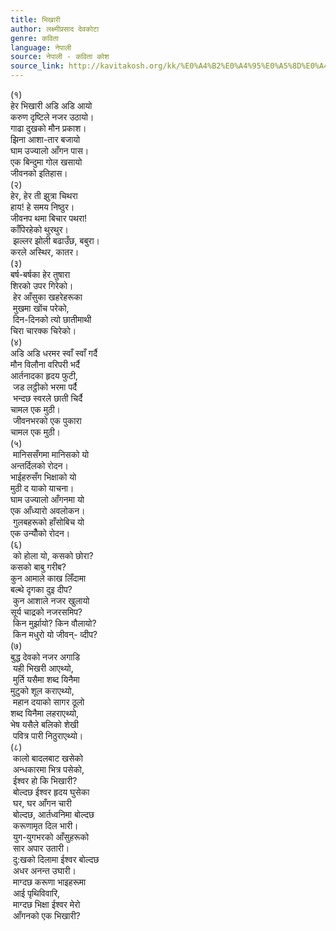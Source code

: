 ```yaml
---
title: भिखारी
author: लक्ष्मीप्रसाद देवकोटा
genre: कविता
language: नेपाली
source: नेपाली - कविता कोश
source_link: http://kavitakosh.org/kk/%E0%A4%B2%E0%A4%95%E0%A5%8D%E0%A4%B7%E0%A5%8D%E0%A4%AE%E0%A5%80%E0%A4%AA%E0%A5%8D%E0%A4%B0%E0%A4%B8%E0%A4%BE%E0%A4%A6_%E0%A4%A6%E0%A5%87%E0%A4%B5%E0%A4%95%E0%A5%8B%E0%A4%9F%E0%A4%BE
---
```


(१)  
हेर भिखारी अडि अडि आयो  
करुण दृष्टिले नजर उठायो।  
गाढा दुखको मौन प्रकाश।  
झिना आशा-तार बजायो  
घाम उज्यालो आँगन पास।  
एक बिन्दुमा गोल खसायो  
जीवनको इतिहास।  
(२)  
हेर, हेर ती झुत्रा चिथरा  
हाय! हे समय निष्ठुर।  
जीवनप थमा बिचार पथरा!  
काँपिरहेको थुरथुर।  
 झल्लर झोली बढाउँछ, बबुरा।  
करले अस्थिर, कातर।  
(३)  
बर्ष-बर्षका हेर तुषारा  
शिरको उपर गिरेको।  
 हेर आँसुका खहरेहरूका  
 मुखमा खोंच परेको,  
 दिन-दिनको त्यो छातीमाथी  
चिरा चारक्क चिरेको।  
(४)  
अडि अडि धरमर स्वाँ स्वाँ गर्दै  
मौन विलौना वरिपरी भर्दै  
आर्तनादका हृदय फुटी,  
 जड लट्ठीको भरमा पर्दै  
 भन्दछ स्वरले छाती चिर्दै  
चामल एक मुठी।  
 जीवनभरको एक पुकारा  
चामल एक मुठी।  
(५)  
 मानिससँगमा मानिसको यो  
अन्तर्दिलको रोदन।  
भाईहरुसँग भिक्षाको यो  
मुठी द याको याचना।  
घाम उज्यालो आँगनमा यो  
एक आँध्यारो अवलोकन।  
 गुलबहरूको हाँसोबिच यो  
एक उन्यौँको रोदन।  
(६)  
 को होला यो, कसको छोरा?  
कसको बाबु गरीब?  
कुन आमाले काख लिँदामा  
बल्थे दृगका दुइ दीप?  
 कुन आशाले नजर खुलायो  
सूर्य चाद्रको नजरसमिप?  
 किन मुर्झायो? किन वौलायो?  
 किन मधुरो यो जीवन्- व्दीप?  
(७)  
बुद्ध देवको नजर अगाडि  
 यही भिखरी आएथ्यो,  
 मुर्ति यसैमा शब्द यिनैमा  
मुटुको शूल कराएथ्यो,  
 महान दयाको सागर ठूलो  
शब्द यिनैमा लहराएथ्यो,  
भेष यसैले बलिको शेखी  
 पवित्र पारी निठुराएथ्यो।  
(८)  
 कालो बादलबाट खसेको  
 अन्धकारमा भित्र पसेको,  
 ईश्वर हो कि भिखारी?  
 बोल्दछ ईश्वर हृदय घुसेका  
 घर, घर आँगन चारी  
 बोल्दछ, आर्तध्वनिमा बोल्दछ  
 करूणामृत दिल भारी।  
 युग-युगभरको आँसुहरूको  
 सार अपार उतारी।  
 दु:खको दिलामा ईश्वर बोल्दछ  
 अधर अनन्त उघारी।  
 माग्दछ करूणा भाइहरूमा  
 आई पृथिविवारि,  
 माग्दछ भिक्षा ईश्वर मेरो  
 आँगनको एक भिखारी?
